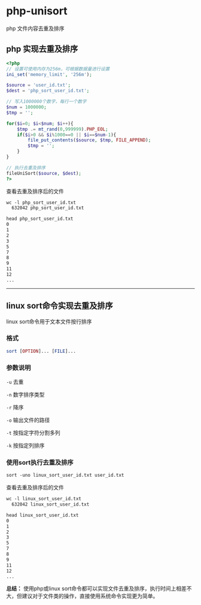 # php-unisort

php 文件内容去重及排序

## php 实现去重及排序

```php
<?php
// 设置可使用内存为256m，可根据数据量进行设置
ini_set('memory_limit', '256m');

$source = 'user_id.txt';
$dest = 'php_sort_user_id.txt';

// 写入1000000个数字，每行一个数字
$num = 1000000;
$tmp = '';

for($i=0; $i<$num; $i++){
    $tmp .= mt_rand(0,999999).PHP_EOL;
    if($i>0 && $i%1000==0 || $i==$num-1){
        file_put_contents($source, $tmp, FILE_APPEND);
        $tmp = '';
    }
}

// 执行去重及排序
fileUniSort($source, $dest);
?>
```

查看去重及排序后的文件

```txt
wc -l php_sort_user_id.txt
  632042 php_sort_user_id.txt

head php_sort_user_id.txt
0
1
2
3
5
7
8
9
11
12
...
```

---

## linux sort命令实现去重及排序

linux sort命令用于文本文件按行排序

### 格式

```php
sort [OPTION]... [FILE]...
```

### 参数说明

`-u` 去重

`-n` 数字排序类型

`-r` 降序

`-o` 输出文件的路径

`-t` 按指定字符分割多列

`-k` 按指定列排序

### 使用sort执行去重及排序

```txt
sort -uno linux_sort_user_id.txt user_id.txt
```

查看去重及排序后的文件

```txt
wc -l linux_sort_user_id.txt
  632042 linux_sort_user_id.txt

head linux_sort_user_id.txt
0
1
2
3
5
7
8
9
11
12
...
```

**总结：**
使用php或linux sort命令都可以实现文件去重及排序，执行时间上相差不大，但建议对于文件类的操作，直接使用系统命令实现更为简单。
